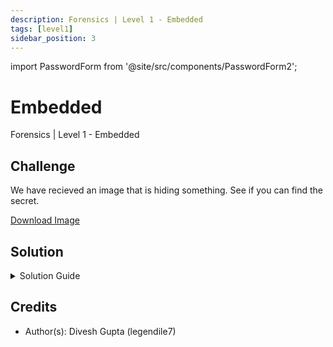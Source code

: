 ```yaml
---
description: Forensics | Level 1 - Embedded
tags: [level1]
sidebar_position: 3
---
```


import PasswordForm from '@site/src/components/PasswordForm2';

# Embedded
Forensics | Level 1 - Embedded

## Challenge
We have recieved an image that is hiding something. See if you can find the secret.

[Download Image](./assets/embedded.png)

<PasswordForm hash="f8edd80c039cbe2677c1279bb44bf074b42cf9406c0801019a80340376ef0d7f50f9d94dee03f7124a790ed1c4033f610858b0d8d50b25eb1d768e73285d8253" algorithm="sha512" />

## Solution
<details>
  <summary>Solution Guide</summary>
  
  This is a [steganography](https://en.wikipedia.org/wiki/Steganography) challenge. There are many tools for steg challenges and usually involve trial & error. It's a good idea to first runs the Linux command `strings` on the file to see what we can find. If you run it on this file, you will see "flag.txt" towards the end. This suggests that there is a hidden file embedded in this PNG image! There are many tools to extract such files with the most common being Binwalk, Zsteg, Foremost, and Outguess (in that order). Let's start with binwalk.

  To see potential hidden files inside a file, we can use the command `binwalk <file>`. Upon running this on our target image, you may see multiple files show up with the most notable being:
  ```bash
  1022019       0xF9843         Zip archive data, at least v2.0 to extract, name: flag.txt
  ```
  It seems that there is indeed a hidden file, specifically a Zip archive containing a `flag.txt`. We can extract the files with the command `binwalk -e <file>` which will send the extracted file to `_<filename>.extracted`. Inside, you will find the `flag.txt` with the flag!

  This challenge is also solvable with the online tool [Aperisolve](https://aperisolve.fr/) that automates tools including Binwalk.

  :::warning
  Aperisolve has very unreliable uptime, especially during competitions. Learn to solve without it.
  :::

</details>

## Credits
- Author(s): Divesh Gupta (legendile7)